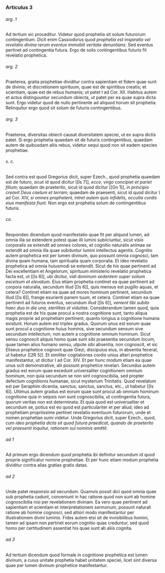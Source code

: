 ### Articulus 3

###### arg. 1
Ad tertium sic proceditur. Videtur quod prophetia sit solum futurorum contingentium. Dicit enim Cassiodorus quod *prophetia est inspiratio vel revelatio divina rerum eventus immobili veritate denuntians*. Sed eventus pertinet ad contingentia futura. Ergo de solis contingentibus futuris fit revelatio prophetica.

###### arg. 2
Praeterea, gratia prophetiae dividitur contra sapientiam et fidem quae sunt de divinis; et discretionem spirituum, quae est de spiritibus creatis; et scientiam, quae est de rebus humanis; ut patet I ad Cor. XII. Habitus autem et actus distinguuntur secundum obiecta, ut patet per ea quae supra dicta sunt. Ergo videtur quod de nullo pertinente ad aliquod horum sit prophetia. Relinquitur ergo quod sit solum de futuris contingentibus.

###### arg. 3
Praeterea, diversitas obiecti causat diversitatem speciei, ut ex supra dictis patet. Si ergo prophetia quaedam sit de futuris contingentibus, quaedam autem de quibusdam aliis rebus, videtur sequi quod non sit eadem species prophetiae.

###### s. c.
Sed contra est quod Gregorius dicit, super Ezech., quod prophetia quaedam est de futuro, sicut id quod dicitur [[Is 7]], *ecce, virgo concipiet et pariet filium*; quaedam de praeterito, sicut id quod dicitur [[Gn 1]], *in principio creavit Deus caelum et terram*; quaedam de praesenti, sicut id quod dicitur I ad Cor. XIV, *si omnes prophetent, intret autem quis infidelis, occulta cordis eius manifesta fiunt*. Non ergo est prophetia solum de contingentibus futuris.

###### co.
Respondeo dicendum quod manifestatio quae fit per aliquod lumen, ad omnia illa se extendere potest quae illi lumini subiiciuntur, sicut visio corporalis se extendit ad omnes colores, et cognitio naturalis animae se extendit ad omnia illa quae subduntur lumini intellectus agentis. Cognitio autem prophetica est per lumen divinum, quo possunt omnia cognosci, tam divina quam humana, tam spiritualia quam corporalia. Et ideo revelatio prophetica ad omnia huiusmodi se extendit. Sicut de his quae pertinent ad Dei excellentiam et Angelorum, spirituum ministerio revelatio prophetica facta est, ut [[Is 6]], ubi dicitur, *vidi dominum sedentem super solium excelsum et elevatum*. Eius etiam prophetia continet ea quae pertinent ad corpora naturalia, secundum illud [[Is 6]], quis mensus est pugillo aquas, et cetera? Continet etiam ea quae ad mores hominum pertinent, secundum illud [[Is 6]], frange esurienti panem tuum, et cetera. Continet etiam ea quae pertinent ad futuros eventus, secundum illud [[Is 6]], *venient tibi subito haec duo in die una, sterilitas et viduitas*. Considerandum tamen quod, quia prophetia est de his quae procul a nostra cognitione sunt, tanto aliqua magis proprie ad prophetiam pertinent, quanto longius a cognitione humana existunt. Horum autem est triplex gradus. Quorum unus est eorum quae sunt procul a cognitione huius hominis, sive secundum sensum sive secundum intellectum, non autem a cognitione omnium hominum. Sicut sensu cognoscit aliquis homo quae sunt sibi praesentia secundum locum, quae tamen alius humano sensu, utpote sibi absentia, non cognoscit, et sic Eliseus prophetice cognovit quae Giezi, discipulus eius, in absentia fecerat, ut habetur [[2R 5]]. Et similiter cogitationes cordis unius alteri prophetice manifestantur, ut dicitur I ad Cor. XIV. Et per hunc modum etiam ea quae unus scit demonstrative, alii possunt prophetice revelari. Secundus autem gradus est eorum quae excedunt universaliter cognitionem omnium hominum, non quia secundum se non sint cognoscibilia, sed propter defectum cognitionis humanae, sicut mysterium Trinitatis. Quod revelatum est per Seraphim dicentia, sanctus, sanctus, sanctus, etc., ut habetur [[Is 6]]. Ultimus autem gradus est eorum quae sunt procul ab omnium hominum cognitione quia in seipsis non sunt cognoscibilia, ut contingentia futura, quorum veritas non est determinata. Et quia quod est universaliter et secundum se, potius est eo quod est particulariter et per aliud; ideo ad prophetiam propriissime pertinet revelatio eventuum futurorum, unde et nomen prophetiae sumi videtur. Unde Gregorius dicit, super Ezech., quod, *cum ideo prophetia dicta sit quod futura praedicat, quando de praeterito vel praesenti loquitur, rationem sui nominis amittit*.

###### ad 1
Ad primum ergo dicendum quod prophetia ibi definitur secundum id quod proprie significatur nomine prophetiae. Et per hunc etiam modum prophetia dividitur contra alias gratias gratis datas.

###### ad 2
Unde patet responsio ad secundum. Quamvis possit dici quod omnia quae sub prophetia cadunt, conveniunt in hac ratione quod non sunt ab homine cognoscibilia nisi per revelationem divinam. Ea vero quae pertinent ad sapientiam et scientiam et interpretationem sermonum, possunt naturali ratione ab homine cognosci, sed altiori modo manifestantur per illustrationem divini luminis. Fides autem etsi sit de invisibilibus homini, tamen ad ipsam non pertinet eorum cognitio quae creduntur, sed quod homo per certitudinem assentiat his quae sunt ab aliis cognita.

###### ad 3
Ad tertium dicendum quod formale in cognitione prophetica est lumen divinum, a cuius unitate prophetia habet unitatem speciei, licet sint diversa quae per lumen divinum prophetice manifestantur.

